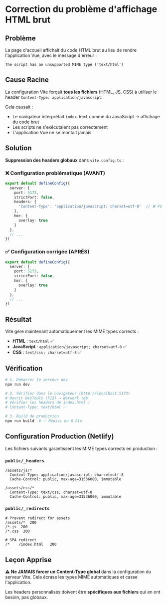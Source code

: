 # Correction du problème d'affichage HTML brut

## Problème

La page d'accueil affichait du code HTML brut au lieu de rendre l'application Vue, avec le message d'erreur :
```
The script has an unsupported MIME type ('text/html')
```

## Cause Racine

La configuration Vite forçait **tous les fichiers** (HTML, JS, CSS) à utiliser le header `Content-Type: application/javascript`.

Cela causait :
- Le navigateur interprétait `index.html` comme du JavaScript → affichage du code brut
- Les scripts ne s'exécutaient pas correctement
- L'application Vue ne se montait jamais

## Solution

**Suppression des headers globaux** dans `vite.config.ts` :

### ❌ Configuration problématique (AVANT)
```typescript
export default defineConfig({
  server: {
    port: 5173,
    strictPort: false,
    headers: {
      'Content-Type': 'application/javascript; charset=utf-8'  // ❌ Force tous les fichiers en JS
    },
    hmr: {
      overlay: true
    }
  },
  // ...
})
```

### ✅ Configuration corrigée (APRÈS)
```typescript
export default defineConfig({
  server: {
    port: 5173,
    strictPort: false,
    hmr: {
      overlay: true
    }
  },
  // ...
})
```

## Résultat

Vite gère maintenant automatiquement les MIME types corrects :
- **HTML** : `text/html` ✅
- **JavaScript** : `application/javascript; charset=utf-8` ✅
- **CSS** : `text/css; charset=utf-8` ✅

## Vérification

```bash
# 1. Démarrer le serveur dev
npm run dev

# 2. Vérifier dans le navigateur (http://localhost:5173)
# Ouvrir DevTools (F12) → Network tab
# Vérifier les headers de index.html :
# Content-Type: text/html ✅

# 3. Build de production
npm run build  # ✅ Réussi en 6.21s
```

## Configuration Production (Netlify)

Les fichiers suivants garantissent les MIME types corrects en production :

### `public/_headers`
```
/assets/js/*
  Content-Type: application/javascript; charset=utf-8
  Cache-Control: public, max-age=31536000, immutable

/assets/css/*
  Content-Type: text/css; charset=utf-8
  Cache-Control: public, max-age=31536000, immutable
```

### `public/_redirects`
```
# Prevent redirect for assets
/assets/*  200
/*.js  200
/*.css  200

# SPA redirect
/*    /index.html   200
```

## Leçon Apprise

⚠️ **Ne JAMAIS forcer un Content-Type global** dans la configuration du serveur Vite. Cela écrase les types MIME automatiques et casse l'application.

Les headers personnalisés doivent être **spécifiques aux fichiers** qui en ont besoin, pas globaux.
